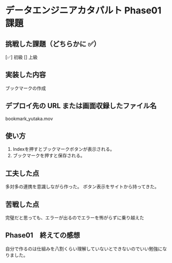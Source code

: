 # データエンジニアカタパルト Phase01 課題

## 挑戦した課題（どちらかに ✅）

[✅] 初級
[] 上級

## 実装した内容

ブックマークの作成

## デプロイ先の URL または画面収録したファイル名

bookmark_yutaka.mov

## 使い方
1. Indexを押すとブックマークボタンが表示される。
2. ブックマークを押すと保存される。

## 工夫した点
多対多の連携を意識しながら作った。
ボタン表示をサイトから持ってきた。

## 苦戦した点
完璧だと思っても、エラーが出るのでエラーを怖がらずに乗り越えた

## Phase01　終えての感想
自分で作るのは仕組みを八割くらい理解していないとできないのでいい勉強になりました。
